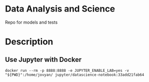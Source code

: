 # Data Analysis and Science
Repo for models and tests

# Description

## Use Jupyter with Docker
```
docker run --rm -p 8888:8888 -e JUPYTER_ENABLE_LAB=yes -v "${PWD}":/home/jovyan/ jupyter/datascience-notebook:33add21fab64
```